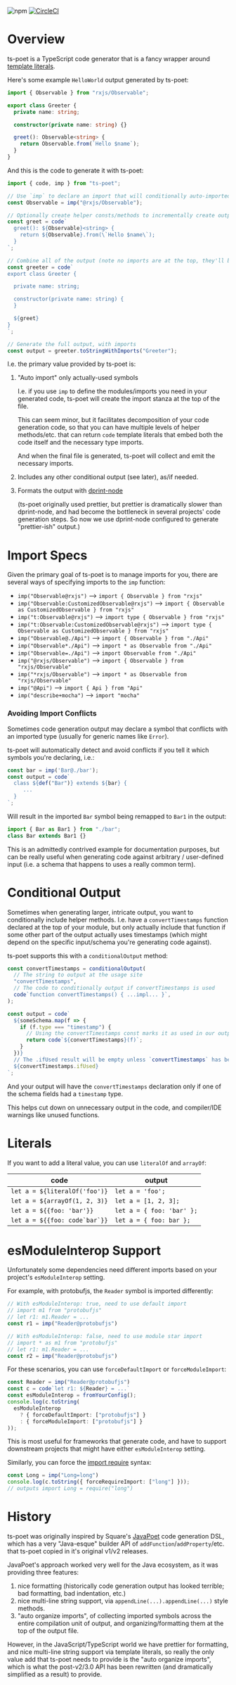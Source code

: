 ![npm](https://img.shields.io/npm/v/ts-poet)
[![CircleCI](https://circleci.com/gh/stephenh/ts-poet.svg?style=svg)](https://circleci.com/gh/stephenh/ts-poet)

Overview
========

ts-poet is a TypeScript code generator that is a fancy wrapper around [template literals](https://developer.mozilla.org/en-US/docs/Web/JavaScript/Reference/Template_literals).

Here's some example `HelloWorld` output generated by ts-poet:

```typescript
import { Observable } from "rxjs/Observable";

export class Greeter {
  private name: string;

  constructor(private name: string) {}

  greet(): Observable<string> {
    return Observable.from(`Hello $name`);
  }
}
```

And this is the code to generate it with ts-poet:

```typescript
import { code, imp } from "ts-poet";

// Use `imp` to declare an import that will conditionally auto-imported
const Observable = imp("@rxjs/Observable");

// Optionally create helper consts/methods to incrementally create output 
const greet = code`
  greet(): ${Observable}<string> {
    return ${Observable}.from(\`Hello $name\`);
  }
`;

// Combine all of the output (note no imports are at the top, they'll be auto-added)
const greeter = code`
export class Greeter {

  private name: string;

  constructor(private name: string) {
  }

  ${greet}
}
`;

// Generate the full output, with imports
const output = greeter.toStringWithImports("Greeter");
```

I.e. the primary value provided by ts-poet is:

1. "Auto import" only actually-used symbols

   I.e. if you use `imp` to define the modules/imports you need in your generated code, ts-poet will create the import stanza at the top of the file.

   This can seem minor, but it facilitates decomposition of your code generation code, so that you can have multiple levels of helper methods/etc. that can return `code` template literals that embed both the code itself and the necessary type imports.
  
    And when the final file is generated, ts-poet will collect and emit the necessary imports.

2. Includes any other conditional output (see later), as/if needed.

3. Formats the output with [dprint-node](https://github.com/devongovett/dprint-node)

   (ts-poet originally used prettier, but prettier is dramatically slower than dprint-node, and had become the bottleneck in several projects' code generation steps. So now we use dprint-node configured to generate "prettier-ish" output.)

Import Specs
============

Given the primary goal of ts-poet is to manage imports for you, there are several ways of specifying imports to the `imp` function:

* `imp("Observable@rxjs")` --> `import { Observable } from "rxjs"`
* `imp("Observable:CustomizedObservable@rxjs")` --> `import { Observable as CustomizedObservable } from "rxjs"`
* `imp("t:Observable@rxjs")` --> `import type { Observable } from "rxjs"`
* `imp("t:Observable:CustomizedObservable@rxjs")` --> `import type { Observable as CustomizedObservable } from "rxjs"`
* `imp("Observable@./Api")` --> `import { Observable } from "./Api"`
* `imp("Observable*./Api")` --> `import * as Observable from "./Api"`
* `imp("Observable=./Api")` --> `import Observable from "./Api"`
* `imp("@rxjs/Observable")` --> `import { Observable } from "rxjs/Observable"`
* `imp("*rxjs/Observable")` --> `import * as Observable from "rxjs/Observable"`
* `imp("@Api")` --> `import { Api } from "Api"`
* `imp("describe+mocha")` --> `import "mocha"`

### Avoiding Import Conflicts

Sometimes code generation output may declare a symbol that conflicts with an imported type (usually for generic names like `Error`).

ts-poet will automatically detect and avoid conflicts if you tell it which symbols you're declaring, i.e.:

```typescript
const bar = imp('Bar@./bar');
const output = code`
  class ${def("Bar")} extends ${bar} {
     ...
  }
`;
```

Will result in the imported `Bar` symbol being remapped to `Bar1` in the output:

```typescript
import { Bar as Bar1 } from "./bar";
class Bar extends Bar1 {}
```

This is an admittedly contrived example for documentation purposes, but can be really useful when generating code against arbitrary / user-defined input (i.e. a schema that happens to uses a really common term).

# Conditional Output

Sometimes when generating larger, intricate output, you want to conditionally include helper methods. I.e. have a `convertTimestamps` function declared at the top of your module, but only actually include that function if some other part of the output actually uses timestamps (which might depend on the specific input/schema you're generating code against).

ts-poet supports this with a `conditionalOutput` method:

```typescript
const convertTimestamps = conditionalOutput(
  // The string to output at the usage site
  "convertTimestamps",
  // The code to conditionally output if convertTimestamps is used
  code`function convertTimestamps() { ...impl... }`,
);

const output = code`
  ${someSchema.map(f => {
    if (f.type === "timestamp") {
      // Using the convertTimestamps const marks it as used in our output
      return code`${convertTimestamps}(f)`;
    }
  })}
  // The .ifUsed result will be empty unless `convertTimestamps` has been marked has used
  ${convertTimestamps.ifUsed}
`;
```

And your output will have the `convertTimestamps` declaration only if one of the schema fields had a `timestamp` type.

This helps cut down on unnecessary output in the code, and compiler/IDE warnings like unused functions.

# Literals

If you want to add a literal value, you can use `literalOf` and `arrayOf`:

| code                              | output                    |
| --------------------------------- | ------------------------- |
| `let a = ${literalOf('foo')}`     | `let a = 'foo';`          |
| `let a = ${arrayOf(1, 2, 3)}`     | `let a = [1, 2, 3];`      |
| `let a = ${{foo: 'bar'}}`         | `let a = { foo: 'bar' };` |
| `` let a = ${{foo: code`bar`}} `` | `let a = { foo: bar };`   |

# esModuleInterop Support

Unfortunately some dependencies need different imports based on your project's `esModuleInterop` setting.

For example, with protobufjs, the `Reader` symbol is imported differently:

```typescript
// With esModuleInterop: true, need to use default import
// import m1 from "protobufjs"
// let r1: m1.Reader = ...
const r1 = imp("Reader@protobufjs")

// With esModuleInterop: false, need to use module star import
// import * as m1 from "protobufjs"
// let r1: m1.Reader = ...
const r2 = imp("Reader@protobufjs")
```

For these scenarios, you can use `forceDefaultImport` or `forceModuleImport`:

```ts
const Reader = imp("Reader@protobufjs")
const c = code`let r1: ${Reader} = ...`
const esModuleInterop = fromYourConfig();
console.log(c.toString(
  esModuleInterop
    ? { forceDefaultImport: ["protobufjs"] }
    : { forceModuleImport: ["protobufjs"] }
));
```

This is most useful for frameworks that generate code, and have to support downstream projects that might have either `esModuleInterop` setting.

Similarly, you can force the [import require](https://www.typescriptlang.org/docs/handbook/modules.html#export--and-import--require) syntax:

```ts
const Long = imp("Long=long")
console.log(c.toString({ forceRequireImport: ["long"] }));
// outputs import Long = require("long")
```

History
=======

ts-poet was originally inspired by Square's [JavaPoet](https://github.com/square/javapoet) code generation DSL, which has a very "Java-esque" builder API of `addFunction`/`addProperty`/etc. that ts-poet copied in it's original v1/v2 releases.

JavaPoet's approach worked very well for the Java ecosystem, as it was providing three features:
 
1. nice formatting (historically code generation output has looked terrible; bad formatting, bad indentation, etc.)
2. nice multi-line string support, via `appendLine(...).appendLine(...)` style methods.
3. "auto organize imports", of collecting imported symbols across the entire compilation unit of output, and organizing/formatting them at the top of the output file.

However, in the JavaScript/TypeScript world we have prettier for formatting, and nice multi-line string support via template literals, so really the only value add that ts-poet needs to provide is the "auto organize imports", which is what the post-v2/3.0 API has been rewritten (and dramatically simplified as a result) to provide.


